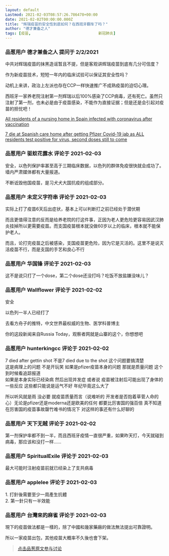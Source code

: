 ```yaml
---
layout: default
Lastmod: 2021-02-03T08:57:26.786478+00:00
date: 2021-02-02T00:00:00.000Z
title: "辉瑞疫苗的安全性到底如何？在西班牙翻车了吗？"
author: "德才兼备之人"
tags: [疫苗,								新冠肺炎]
---
```



### 品葱用户 **德才兼备之人** 提问于 2/2/2021
    
中共对辉瑞疫苗的抹黑造谣暂且不提，但是客观讲辉瑞疫苗到底有几分可信度？  
  
作为新疫苗技术，短短一年内的临床试验可以保证其安全性吗？  
  
动机上来讲，政治上左派也存在CCP一样快速推广不成熟疫苗的迫切心理。  
  
西班牙一家养老院注射第一剂辉瑞以后100%感染了CCP病毒，还有死亡。虽然只注射了第一剂，也未必是由于疫苗感染，不能作为直接证据；但是还是会引起对疫苗的担忧吧！  
  
[All residents of a nursing home in Spain infected with coronavirus after vaccination]( "http://newsreadonline.com/all-residents-of-a-nursing-home-in-spain-infected-with-coronavirus-after-vaccination/")  
  
[7 die at Spanish care home after getting Pfizer Covid-19 jab as ALL residents test positive for virus, second doses still to come]( "https://www.rt.com/news/514303-deaths-pfizer-vaccine-covid-spain/amp/?__twitter_impression=true")
    
                

### 品葱用户 **驱蚊花露水** 评论于 2021-02-03
        
安全，以色列保护率甚至高于三期临床数据，以色列的群体免疫很快就会成功了。墙内严肃媒体都有大量报道。  
  
不断诋毁他国疫苗，是习犬犬大国抗疫的组成部分。
        
                

### 品葱用户 **未定义字符串** 评论于 2021-02-03
        
实际上打了疫苗6天后出症状，基本上可以判断打之前已经处于潜伏期  
  
而且更值得注意的反而是给养老院的打这件事，正因为老人更危险更容易因武汉肺炎挂掉所以更需要疫苗。而支国疫苗根本就没做60岁以上的临床，根本就不能保护老人。  
  
而且，论打完疫苗之后被感染，支国疫苗更危险，因为它是灭活的。这里不是说灭活疫苗不行，而是支国的手艺和良心不行
        
                

### 品葱用户 **华国锋** 评论于 2021-02-03
        
这不是说只打了一个dose，第二个dose还没打吗？吃饭不放盐嫌没味儿？
        
                

### 品葱用户 **Wallflower** 评论于 2021-02-02
        
安全  
  
以色列一半人已经打了  
  
去看方舟子的推特，中文世界最权威的生物、医学科普博主  
  
你的这段新闻来自Russia Today，观察者网就是山寨的这个，你想想吧
        
                

### 品葱用户 **hunterkingcc** 评论于 2021-02-02
        
7 died after gettin shot 不是7 died due to the shot 这个问题要搞清楚   
这是病理上的问题 不是开玩笑 如果是pfizer疫苗本身的问题 那就是质量问题 这个到时候看追踪报道  
如果是本身实际已经染病 然后出现并发症 或者说 疫苗被注射后可能出现了身体的一些反应 这些都只能说是运气不好 年纪毕竟这么大了   
  
所以听风就是雨 没必要 就疫苗质量而言（说难听的 开发者是否抱着草菅人命的心）无论是pfizer还是moderna还是欧美的任何 都要比厉害国的强百倍 真不知道在厉害国的疫苗事故罄竹难书的情况下 对这样的事还有什么好聊的
        
                

### 品葱用户 **天下无贼** 评论于 2021-02-02
        
第一剂保护率都不到一半，而且西班牙疫情一直很严重，如果昨天打，今天就碰到病毒，那应该和没打一样……
        
                

### 品葱用户 **SpiritualExile** 评论于 2021-02-03
        
最大可能时注射疫苗前就已经染上了支共病毒
        
                

### 品葱用户 **applelee** 评论于 2021-02-03
        
1\. 打針後需要至少一周產生抗體  
2\. 第一針只有一半效能
        
                

### 品葱用户 **台灣來的麻雀** 评论于 2021-02-03
        
現下的疫苗做法都是一樣的，除了中國和幾家藥廠的做法無法提出可靠證明。  
  
所以一家疫苗出包，其他疫苗大概率不久後也會下架。
        
                





> [点击品葱原文参与讨论](https://pincong.rocks/question/36073)

